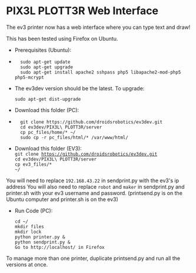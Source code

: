 <h1>PIX3L PLOTT3R Web Interface</h1>

The ev3 printer now has a web interface where you can type text and draw!

This has been tested using Firefox on Ubuntu.



*   Prerequisites (Ubuntu):
*   
        sudo apt-get update
        sudo apt-get upgrade
        sudo apt-get install apache2 sshpass php5 libapache2-mod-php5 php5-mcrypt

*   The ev3dev version should be the latest. To upgrade:

        sudo apt-get dist-upgrade


*   Download this folder (PC):
*   
        git clone https://github.com/droidsrobotics/ev3dev.git
        cd ev3dev/PIX3L\ PLOTT3R/server
        cp pc_files/home/* ~/
        sudo cp -r pc_files/html/* /var/www/html/

*   Download this folder (EV3):<br>
        <code>git clone https://github.com/droidsrobotics/ev3dev.git</code><br>
        <code>cd ev3dev/PIX3L\ PLOTT3R/server</code><br>
        <code>cp ev3_files/* ~/</code><br>

You will need to replace <code>192.168.43.22</code> in sendprint.py with the ev3's ip address
You will also need to replace <code>robot</code> and <code>maker</code> in sendprint.py and printer.sh with your ev3 username and password.
(printsend.py is on the Ubuntu computer and printer.sh is on the ev3)

*   Run Code (PC):
  
        cd ~/
        mkdir files
        mkdir lock
        python printer.py &
        python sendprint.py & 
        Go to http://localhost/ in Firefox

To manage more than one printer, duplicate printsend.py and run all the versions at once.

